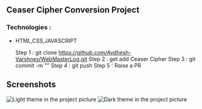 ## Ceaser Cipher Conversion Project 
### Technologies : 
- HTML,CSS,JAVASCRIPT 

    Step 1 : git clone https://github.com/Avdhesh-Varshney/WebMasterLog.git
    Step 2 : get add Ceaser Cipher
    Step 3 : git commit -m ""
    Step 4 : git push 
    Step 5 : Raise a PR 

## Screenshots
 ![Light theme in the project picture](light.webp)
 ![Dark theme in the project picture](dark.webp)
 
